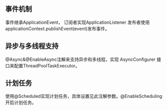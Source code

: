 ## 事件机制
事件继承ApplicationEvent，
订阅者实现ApplicationListener<Event>
发布者使用applicationContext.publishEvent(event)发布事件。
## 异步与多线程支持
@Async&@EnableAsync注解来支持异步和多线程，实现 AsyncConfigurer 接口来配置ThreadPoolTaskExecutor。
## 计划任务
使用@Scheduled实现计划任务，具体设置见此注解参数。@EnableScheduling开启计划任务。